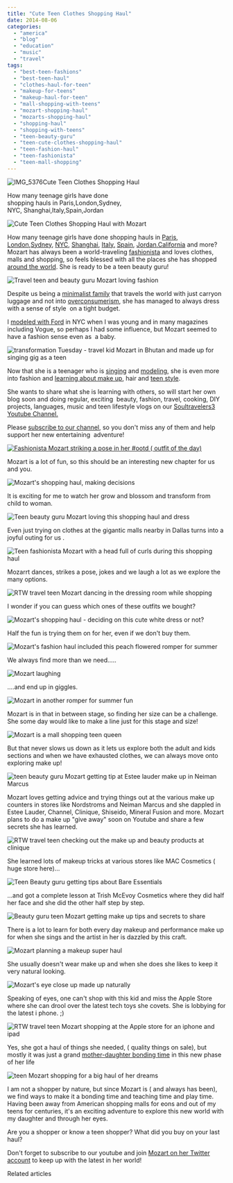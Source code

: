 ```yaml
---
title: "Cute Teen Clothes Shopping Haul"
date: 2014-08-06
categories: 
  - "america"
  - "blog"
  - "education"
  - "music"
  - "travel"
tags: 
  - "best-teen-fashions"
  - "best-teen-haul"
  - "clothes-haul-for-teen"
  - "makeup-for-teens"
  - "makeup-haul-for-teen"
  - "mall-shopping-with-teens"
  - "mozart-shopping-haul"
  - "mozarts-shopping-haul"
  - "shopping-haul"
  - "shopping-with-teens"
  - "teen-beauty-guru"
  - "teen-cute-clothes-shopping-haul"
  - "teen-fashion-haul"
  - "teen-fashionista"
  - "teen-mall-shopping"
---
```


![IMG_5376](https://pub-ac94b3f306b24c0dba4238943c97f2e1.r2.dev/6a00e5502a9507883301a511f0dbf1970c.jpg)Cute Teen Clothes Shopping Haul

How many teenage girls have done  
shopping hauls in Paris,London,Sydney,  
NYC, Shanghai,Italy,Spain,Jordan

<!--more-->  
![Cute Teen Clothes Shopping Haul with Mozart](https://pub-ac94b3f306b24c0dba4238943c97f2e1.r2.dev/6a00e5502a9507883301a73dfc3e30970d.png)  
  
How many teenage girls have done shopping hauls in [Paris](https://pub-ac94b3f306b24c0dba4238943c97f2e1.r2.dev/2011/08/paris-travel-with-kids.html "Paris with kids"), [London](https://pub-ac94b3f306b24c0dba4238943c97f2e1.r2.dev/2010/12/bbc-interviews-soultravelers3-on-social-media-and-travel.html "London bbc interview soultravelers3 social media"),[Sydney](https://pub-ac94b3f306b24c0dba4238943c97f2e1.r2.dev/2013/11/stunning-sydney-view.html "sydney best view"), [NYC](https://pub-ac94b3f306b24c0dba4238943c97f2e1.r2.dev/2009/09/family-travel-photo-nyc-usa-metropolitan-museum-of-art-egyptian.html "NYC travel"), [Shanghai](https://pub-ac94b3f306b24c0dba4238943c97f2e1.r2.dev/2013/06/shanghai-louis-vuitton-chinese-luxury-shopping.html "shanghai luxury shopping"), [Italy,](https://pub-ac94b3f306b24c0dba4238943c97f2e1.r2.dev/2008/02/romeo-juliet-in.html "Italy shopping") [Spain](https://pub-ac94b3f306b24c0dba4238943c97f2e1.r2.dev/2009/11/whats-a-spain-winter-rental-like-extended-travel-digital-nomad-4hww-vacation-.html "Spain for the winter"), [Jordan](https://pub-ac94b3f306b24c0dba4238943c97f2e1.r2.dev/2011/05/jordan-family-travel-is-it-safe.html "jordon"),[California](https://pub-ac94b3f306b24c0dba4238943c97f2e1.r2.dev/2012/08/top-10-california-destinations.html "California travel") and more? Mozart has always been a world-traveling [fashionista](https://pub-ac94b3f306b24c0dba4238943c97f2e1.r2.dev/2009/05/how-to-be-a-world-traveling-fashionista.html "fashionista kid Mozart travels the world") and loves clothes, malls and shopping, so feels blessed with all the places she has shopped [around the world](https://pub-ac94b3f306b24c0dba4238943c97f2e1.r2.dev/2012/12/around-the-world-family-travel.html "around the world travel"). She is ready to be a teen beauty guru!  
  
![Travel teen and beauty guru Mozart loving fashion](https://pub-ac94b3f306b24c0dba4238943c97f2e1.r2.dev/6a00e5502a9507883301a73dfc406e970d.png)  
  
Despite us being a [minimalist family](https://pub-ac94b3f306b24c0dba4238943c97f2e1.r2.dev/2013/02/minimalist-family-frugal-tip-omg.html "minimalist family frugal tips") that travels the world with just carryon luggage and not into [overconsumerism](https://pub-ac94b3f306b24c0dba4238943c97f2e1.r2.dev/2011/08/reverse-culture-shock-usa-over-consumerism.html "over consumerism in usa - reverse cultural shock"), she has managed to always dress with a sense of style  on a tight budget.  
  
I [modeled with Ford](http://models.fordmodels.com/ "Ford Models") in NYC when I was young and in many magazines including Vogue, so perhaps I had some influence, but Mozart seemed to have a fashion sense even as  a baby.  
  
![transformation Tuesday - travel kid Mozart in Bhutan and made up for singing gig as a teen](https://pub-ac94b3f306b24c0dba4238943c97f2e1.r2.dev/6a00e5502a9507883301a73dfc4092970d.png)  
  
Now that she is a teenager who is [singing](https://pub-ac94b3f306b24c0dba4238943c97f2e1.r2.dev/2014/06/wings-mozart-rocks-little-mix-and-lookssings-like-a-pop-star.html "singing Mozart pop star beauty") and [modeling](https://pub-ac94b3f306b24c0dba4238943c97f2e1.r2.dev/2013/01/how-my-almost-teen-became-a-model-.html "how to become a teen model "), she is even more into fashion and [learning about make up](https://pub-ac94b3f306b24c0dba4238943c97f2e1.r2.dev/2013/01/how-my-almost-teen-became-a-model-.html "teen learning about make up pop star look"), hair and [teen style](https://pub-ac94b3f306b24c0dba4238943c97f2e1.r2.dev/2014/06/demi-lovato-dianna-de-la-garza-singing-and-mozarts-sat-score.html "teen style ").  
  
She wants to share what she is learning with others, so will start her own blog soon and doing regular, exciting  beauty, fashion, travel, cooking, DIY projects, languages, music and teen lifestyle vlogs on our [Soultravelers3 Youtube Channel.](http://www.youtube.com/user/soultravelers3 "soultravelers3 youtube")  
  
Please [subscribe to our channel](http://www.youtube.com/user/soultravelers3 "soultravelers3 youtube"), so you don't miss any of them and help support her new entertaining  adventure!  
  
  
[![Fashionista Mozart striking a pose in her #ootd ( outfit of the day)](https://pub-ac94b3f306b24c0dba4238943c97f2e1.r2.dev/6a00e5502a9507883301a3fd414730970b.png "Fashionista Mozart striking a pose in her #ootd ( outfit of the day)")](https://pub-ac94b3f306b24c0dba4238943c97f2e1.r2.dev/6a00e5502a9507883301a3fd414730970b-150x150-1.png)  
  
  
Mozart is a lot of fun, so this should be an interesting new chapter for us and you.  
  
  
  
![Mozart's shopping haul, making decisions](https://pub-ac94b3f306b24c0dba4238943c97f2e1.r2.dev/6a00e5502a9507883301a73dfc4187970d.png)  
  
It is exciting for me to watch her grow and blossom and transform from child to woman.  
  
  
![Teen beauty guru Mozart loving this shopping haul and dress](https://pub-ac94b3f306b24c0dba4238943c97f2e1.r2.dev/6a00e5502a9507883301a73dfc4190970d.png)  
  
Even just trying on clothes at the gigantic malls nearby in Dallas turns into a joyful outing for us .  
  
  
![Teen fashionista Mozart with a head full of curls during this shopping haul ](https://pub-ac94b3f306b24c0dba4238943c97f2e1.r2.dev/6a00e5502a9507883301a511f10f69970c.png)  
  
  
Mozarrt dances, strikes a pose, jokes and we laugh a lot as we explore the many options.  
  
  
![RTW travel teen Mozart dancing in the dressing room while shopping ](https://pub-ac94b3f306b24c0dba4238943c97f2e1.r2.dev/6a00e5502a9507883301a3fd414807970b.png)  
  
I wonder if you can guess which ones of these outfits we bought?  
  
  
![Mozart's shopping haul - deciding on this cute white dress or not?](https://pub-ac94b3f306b24c0dba4238943c97f2e1.r2.dev/6a00e5502a9507883301a3fd41487c970b.png)  
  
  
Half the fun is trying them on for her, even if we don't buy them.  
  
![Mozart's fashion haul included this peach flowered romper for summer](https://pub-ac94b3f306b24c0dba4238943c97f2e1.r2.dev/6a00e5502a9507883301a3fd41488c970b.png)  
  
  
We always find more than we need.....  
  
![Mozart laughing](https://pub-ac94b3f306b24c0dba4238943c97f2e1.r2.dev/6a00e5502a9507883301a511f10fe1970c.png)  
  
  
....and end up in giggles.  
  
![Mozart in another romper for summer fun](https://pub-ac94b3f306b24c0dba4238943c97f2e1.r2.dev/6a00e5502a9507883301a3fd41489d970b.png)  
  
  
Mozart is in that in between stage, so finding her size can be a challenge. She some day would like to make a line just for this stage and size!  
  
![Mozart is a mall shopping teen queen](https://pub-ac94b3f306b24c0dba4238943c97f2e1.r2.dev/6a00e5502a9507883301a73dfc420c970d.png)  
  
  
But that never slows us down as it lets us explore both the adult and kids sections and when we have exhausted clothes, we can always move onto exploring make up!  
  
  
![teen beauty guru Mozart getting tip at Estee lauder make up in Neiman Marcus](https://pub-ac94b3f306b24c0dba4238943c97f2e1.r2.dev/6a00e5502a9507883301a511f11004970c.png)  
  
  
Mozart loves getting advice and trying things out at the various make up counters in stores like Nordstroms and Neiman Marcus and she dappled in Estee Lauder, Channel, Clinique, Shiseido, Mineral Fusion and more. Mozart plans to do a make up "give away" soon on Youtube and share a few secrets she has learned.   
  
![RTW travel teen checking out the make up and beauty products at clinique ](https://pub-ac94b3f306b24c0dba4238943c97f2e1.r2.dev/6a00e5502a9507883301a511f11018970c.png)  
  
She learned lots of makeup tricks at various stores like MAC Cosmetics ( huge store here)...  
  
![Teen Beauty guru getting tips about Bare Essentials ](https://pub-ac94b3f306b24c0dba4238943c97f2e1.r2.dev/6a00e5502a9507883301a73dfc425d970d.png)  
  
...and got a complete lesson at Trish McEvoy Cosmetics where they did half her face and she did the other half step by step.  
  
![Beauty guru teen Mozart getting make up tips and secrets to share](https://pub-ac94b3f306b24c0dba4238943c97f2e1.r2.dev/6a00e5502a9507883301a511f1103c970c.png)  
  
  
There is a lot to learn for both every day makeup and performance make up for when she sings and the artist in her is dazzled by this craft.  
  
![Mozart planning a makeup super haul ](https://pub-ac94b3f306b24c0dba4238943c97f2e1.r2.dev/6a00e5502a9507883301a511f11049970c.png)  
  
  
She usually doesn't wear make up and when she does she likes to keep it very natural looking.  
  
![Mozart's eye close up made up naturally](https://pub-ac94b3f306b24c0dba4238943c97f2e1.r2.dev/6a00e5502a9507883301a511f11055970c.png)  
  
Speaking of eyes, one can't shop with this kid and miss the Apple Store where she can drool over the latest tech toys she covets. She is lobbying for the latest i phone. ;)  
  
![RTW travel teen Mozart shopping at the Apple store for an iphone and ipad ](https://pub-ac94b3f306b24c0dba4238943c97f2e1.r2.dev/6a00e5502a9507883301a511f11060970c.png)  
  
Yes, she got a haul of things she needed, ( quality things on sale), but mostly it was just a grand [mother-daughter bonding time](https://pub-ac94b3f306b24c0dba4238943c97f2e1.r2.dev/2012/09/mother-daughter-bonding-tips-for-tweens.html "mother daughter bonding tips") in this new phase of her life  
  
![teen Mozart shopping for a big haul of her dreams](https://pub-ac94b3f306b24c0dba4238943c97f2e1.r2.dev/6a00e5502a9507883301a3fd414936970b.png)  
  
I am not a shopper by nature, but since Mozart is ( and always has been), we find ways to make it a bonding time and teaching time and play time. Having been away from American shopping malls for eons and out of my teens for centuries, it's an exciting adventure to explore this new world with my daughter and through her eyes.  
  
Are you a shopper or know a teen shopper? What did you buy on your last haul?  
  
Don't forget to subscribe to our youtube and join [Mozart on her Twitter account](https://twitter.com/MozartST3 "Mozartst3 twitter") to keep up with the latest in her world!

Related articles  
  

